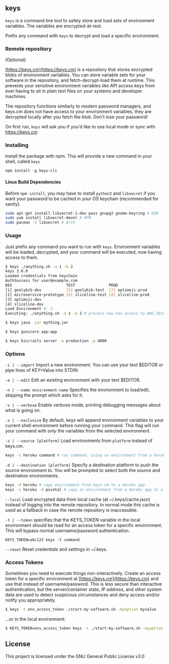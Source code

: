 ## keys

`keys` is a command line tool to safely store and load sets of environment variables. The variables are encrypted-at-rest.

Prefix any command with `keys` to decrypt and load a specific environment. 

### Remote repository

(Optional)

[https://keys.cm](https://keys.cm) is a repository that stores encrypted blobs of environment variables. You can store
variable sets for your software in the repository, and fetch-decrypt-load them at runtime. This prevents your sensitive environment variables like API access keys from ever having to sit in plain text files on your systems and developer machines.

The repository functions similarly to modern password managers, and keys.cm does not have access to your environment
variables, they are decrypted locally after you fetch the blob. Don't lose your password!

On first run, `keys` will ask you if you'd like to use local mode or sync with https://keys.cm

### Installing

Install the package with npm. This will provide a new command in your shell, called `keys`

```
npm install -g keys-cli
```

#### Linux Build Dependencies
Before `npm install`, you may have to install `python2` and `libsecret` if you want your password to be cached in your OS keychain
(recommended for sanity).

```bash
sudo apt-get install libsecret-1-dev pass gnupg2 gnome-keyring # DEB
sudo yum install libsecret-devel # RPM
sudo pacman -S libsecret # Arch
```

### Usage

Just prefix any command you want to run with `keys`. Environment variables will be loaded, decrypted, and your
command will be executed, now having access to them.

```bash
$ keys ./anything.sh -a 1 -b 2
keys 3.0.0
Loaded credentials from keychain
AuthSuccess for user@example.com
DEV                        TEST               PROD
[1] goolybib-dev           [5] goolybib-test  [7] optimoji-prod
[2] microservice-prototype [6] sliceline-test [8] sliceline-prod
[3] optimoji-dev
[4] sliceline-dev
Load Environment #: 2
Executing: ./anything.sh -a 1 -b 2 # process now has access to AWS_SECRET_ACCESS_KEY
```

```bash
$ keys java -jar mything.jar
```

```bash
$ keys gunicorn app:app
```

```bash
$ keys bin/rails server -e production -p 4000
```

### Options

`-i | --import`
Import a new environment. You can use your text $EDITOR or pipe lines of KEY=Value into STDIN

`-e | --edit`
Edit an existing environment with your text $EDITOR.

`-n | --name environment-name`
Specifies the environment to load/edit, skipping the prompt which asks for it.

`-v | --verbose`
Enable verbose mode, printing debugging messages about what is going on.

`-x | --exclusive`
By default, keys will append environment variables to your current shell environment before running your command.
This flag will run your command with _only_ the variables from the selected environment.


`-s | --source [platform]`
Load environments from `platform` instead of keys.cm.

```bash
keys -s heroku command # run command, using an environment from a heroku app
```

`-d | --destination [platform]`
Specify a destination platform to push the source environment to. You will be prompted to select both the source
and destination environments.

```bash
keys -d heroku # copy environment from keys.cm to a Heroku app
keys -s heroku -d pivotal # copy an environment from a Heroku app to a Pivotal Cloud Foundry app
```

`--local`
Load encrypted data from local cache (at ~/.keys/cache.json) instead of logging into the remote repository. In normal
mode this cache is used as a fallback in case the remote repository is inaccessible.

`-t | --token`
specifies that the KEYS_TOKEN variable in the local environment should be read for an access token for
a specific environment. This will bypass normal username/password authentication.

```
KEYS_TOKEN=abc123 keys -t command
```

`--reset`
Reset credentials and settings in ~/.keys.

### Access Tokens

Sometimes you need to execute things non-interactively. Create an access token for a specific environment at
[https://keys.cm](https://keys.cm) and use that instead of username/password. This is less secure than
interactive authentication, but the server/container state, IP address, and other system data are used to detect
suspicious circumstances and deny access and/or notify you appropriately.

```bash
$ keys -t env_access_token ./start-my-software.sh -myoption myvalue
```

...or in the local environment:

```bash
$ KEYS_TOKEN=env_access_token keys -t ./start-my-software.sh -myoption myvalue
```

## License

This project is licensed under the GNU General Public License v3.0


